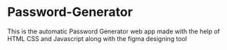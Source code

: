 # Password-Generator
This is the automatic Password Generator web app made with the help of HTML CSS and Javascript along with the figma designing tool   
